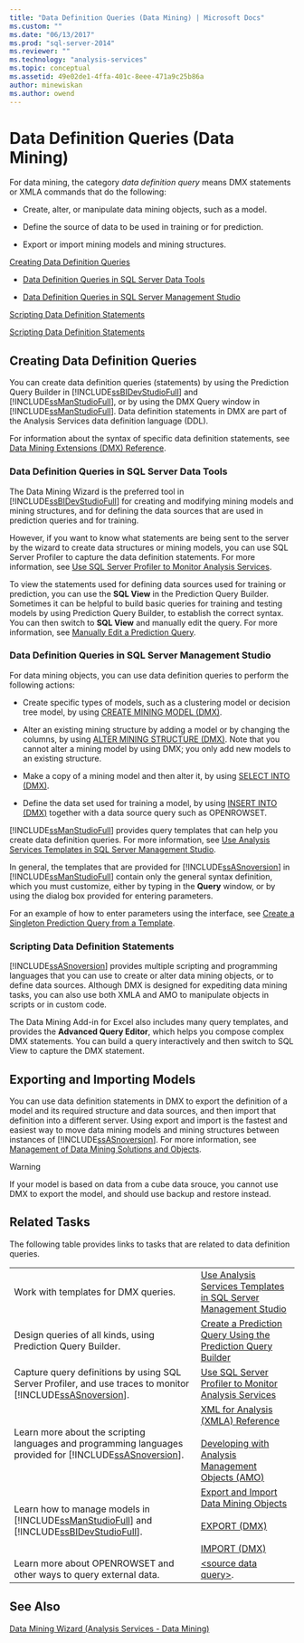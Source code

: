 ```yaml
---
title: "Data Definition Queries (Data Mining) | Microsoft Docs"
ms.custom: ""
ms.date: "06/13/2017"
ms.prod: "sql-server-2014"
ms.reviewer: ""
ms.technology: "analysis-services"
ms.topic: conceptual
ms.assetid: 49e02de1-4ffa-401c-8eee-471a9c25b86a
author: minewiskan
ms.author: owend
---
```

# Data Definition Queries (Data Mining)
  For data mining, the category *data definition query* means DMX statements or XMLA commands that do the following:  
  
-   Create, alter, or manipulate data mining objects, such as a model.  
  
-   Define the source of data to be used in training or for prediction.  
  
-   Export or import mining models and mining structures.  
  
 [Creating Data Definition Queries](#bkmk_Create)  
  
-   [Data Definition Queries in SQL Server Data Tools](#bkmk_ssdt)  
  
-   [Data Definition Queries in SQL Server Management Studio](#bkmk_SSMS)  
  
 [Scripting Data Definition Statements](#bkmk_Scripts)  
  
 [Scripting Data Definition Statements](#bkmk_Export)  
  
##  <a name="bkmk_Create"></a> Creating Data Definition Queries  
 You can create data definition queries (statements) by using the Prediction Query Builder in [!INCLUDE[ssBIDevStudioFull](../../includes/ssbidevstudiofull-md.md)] and [!INCLUDE[ssManStudioFull](../../includes/ssmanstudiofull-md.md)], or by using the DMX Query window in [!INCLUDE[ssManStudioFull](../../includes/ssmanstudiofull-md.md)]. Data definition statements in DMX are part of the Analysis Services data definition language (DDL).  
  
 For information about the syntax of specific data definition statements, see [Data Mining Extensions &#40;DMX&#41; Reference](/sql/dmx/data-mining-extensions-dmx-reference).  
  
###  <a name="bkmk_ssdt"></a> Data Definition Queries in SQL Server Data Tools  
 The Data Mining Wizard is the preferred tool in [!INCLUDE[ssBIDevStudioFull](../../includes/ssbidevstudiofull-md.md)] for creating and modifying mining models and mining structures, and for defining the data sources that are used in prediction queries and for training.  
  
 However, if you want to know what statements are being sent to the server by the wizard to create data structures or mining models, you can use SQL Server Profiler to capture the data definition statements. For more information, see [Use SQL Server Profiler to Monitor Analysis Services](../instances/use-sql-server-profiler-to-monitor-analysis-services.md).  
  
 To view the statements used for defining data sources used for training or prediction, you can use the **SQL View** in the Prediction Query Builder. Sometimes it can be helpful to build basic queries for training and testing models by using Prediction Query Builder, to establish the correct syntax. You can then switch to **SQL View** and manually edit the query. For more information, see [Manually Edit a Prediction Query](manually-edit-a-prediction-query.md).  
  
###  <a name="bkmk_SSMS"></a> Data Definition Queries in SQL Server Management Studio  
 For data mining objects, you can use data definition queries to perform the following actions:  
  
-   Create specific types of models, such as a clustering model or decision tree model, by using [CREATE MINING MODEL &#40;DMX&#41;](/sql/dmx/create-mining-model-dmx).  
  
-   Alter an existing mining structure by adding a model or by changing the columns, by using [ALTER MINING STRUCTURE &#40;DMX&#41;](/sql/dmx/alter-mining-structure-dmx). Note that you cannot alter a mining model by using DMX; you only add new models to an existing structure.  
  
-   Make a copy of a mining model and then alter it, by using [SELECT INTO &#40;DMX&#41;](/sql/dmx/select-into-dmx).  
  
-   Define the data set used for training a model, by using [INSERT INTO &#40;DMX&#41;](/sql/dmx/insert-into-dmx) together with a data source query such as OPENROWSET.  
  
 [!INCLUDE[ssManStudioFull](../../includes/ssmanstudiofull-md.md)] provides query templates that can help you create data definition queries. For more information, see [Use Analysis Services Templates in SQL Server Management Studio](../instances/use-analysis-services-templates-in-sql-server-management-studio.md).  
  
 In general, the templates that are provided for [!INCLUDE[ssASnoversion](../../includes/ssasnoversion-md.md)] in [!INCLUDE[ssManStudioFull](../../includes/ssmanstudiofull-md.md)] contain only the general syntax definition, which you must customize, either by typing in the **Query** window, or by using the dialog box provided for entering parameters.  
  
 For an example of how to enter parameters using the interface, see [Create a Singleton Prediction Query from a Template](create-a-singleton-prediction-query-from-a-template.md).  
  
###  <a name="bkmk_Scripts"></a> Scripting Data Definition Statements  
 [!INCLUDE[ssASnoversion](../../includes/ssasnoversion-md.md)] provides multiple scripting and programming languages that you can use to create or alter data mining objects, or to define data sources.  Although DMX is designed for expediting data mining tasks, you can also use both XMLA and AMO to manipulate objects in scripts or in custom code.  
  
 The Data Mining Add-in for Excel also includes many query templates, and provides the **Advanced Query Editor**, which helps you compose complex DMX statements. You can build a query interactively and then switch to SQL View to capture the DMX statement.  
  
##  <a name="bkmk_Export"></a> Exporting and Importing Models  
 You can use data definition statements in DMX to export the definition of a model and its required structure and data sources, and then import that definition into a different server. Using export and import is the fastest and easiest way to move data mining models and mining structures between instances of [!INCLUDE[ssASnoversion](../../includes/ssasnoversion-md.md)]. For more information, see [Management of Data Mining Solutions and Objects](management-of-data-mining-solutions-and-objects.md).  
  
> [!WARNING]  
>  If your model is based on data from a cube data srouce, you cannot use DMX to export the model, and should use backup and restore instead.  
  
##  <a name="bkmk_Tasks"></a> Related Tasks  
 The following table provides links to tasks that are related to data definition queries.  
  
|||  
|-|-|  
|Work with templates for DMX queries.|[Use Analysis Services Templates in SQL Server Management Studio](../instances/use-analysis-services-templates-in-sql-server-management-studio.md)|  
|Design queries of all kinds, using Prediction Query Builder.|[Create a Prediction Query Using the Prediction Query Builder](create-a-prediction-query-using-the-prediction-query-builder.md)|  
|Capture query definitions by using SQL Server Profiler, and use traces to monitor [!INCLUDE[ssASnoversion](../../includes/ssasnoversion-md.md)].|[Use SQL Server Profiler to Monitor Analysis Services](../instances/use-sql-server-profiler-to-monitor-analysis-services.md)|  
|Learn more about the scripting languages and programming languages provided for [!INCLUDE[ssASnoversion](../../includes/ssasnoversion-md.md)].|[XML for Analysis  &#40;XMLA&#41; Reference](https://docs.microsoft.com/bi-reference/xmla/xml-for-analysis-xmla-reference)<br /><br /> [Developing with Analysis Management Objects &#40;AMO&#41;](https://docs.microsoft.com/bi-reference/amo/developing-with-analysis-management-objects-amo)|  
|Learn how to manage models in [!INCLUDE[ssManStudioFull](../../includes/ssmanstudiofull-md.md)] and [!INCLUDE[ssBIDevStudioFull](../../includes/ssbidevstudiofull-md.md)].|[Export and Import Data Mining Objects](export-and-import-data-mining-objects.md)<br /><br /> [EXPORT &#40;DMX&#41;](/sql/dmx/export-dmx)<br /><br /> [IMPORT &#40;DMX&#41;](/sql/dmx/import-dmx)|  
|Learn more about OPENROWSET and other ways to query external data.|[&#60;source data query&#62;](/sql/dmx/source-data-query).|  
  
## See Also  
 [Data Mining Wizard &#40;Analysis Services - Data Mining&#41;](data-mining-wizard-analysis-services-data-mining.md)  
  
  
